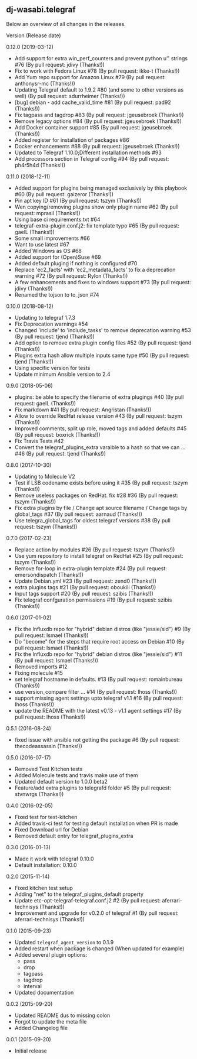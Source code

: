 dj-wasabi.telegraf
------------------

Below an overview of all changes in the releases.

Version (Release date)

0.12.0 (2019-03-12)

  * Add support for extra win_perf_counters and prevent python u'' strings #76 (By pull request: jdivy (Thanks!))
  * Fix to work with Fedora Linux #78 (By pull request: ikke-t (Thanks!))
  * Add Yum repo support for Amazon Linux #79 (By pull request: anthonysr-mc (Thanks!))
  * Updating Telegraf default to 1.9.2 #80 (and some to other versions as well) (By pull request: sdurrheimer (Thanks!))
  * [bug] debian - add cache_valid_time #81 (By pull request: pad92 (Thanks!))
  * Fix tagpass and tagdrop #83 (By pull request: jgeusebroek (Thanks!))
  * Remove legacy options #84 (By pull request: jgeusebroek (Thanks!))
  * Add Docker container support #85 (By pull request: jgeusebroek (Thanks!))
  * Added register for installation of packages #86
  * Docker enhancements #88 (By pull request: jgeusebroek (Thanks!))
  * Updated to Telegraf 1.10.0;Different installation methods #93
  * Add processors section in Telegraf config #94 (By pull request: ph4r5h4d (Thanks!))

0.11.0 (2018-12-11)

  * Added support for plugins being managed exclusively by this playbook #60 (By pull request: gaizeror (Thanks!))
  * Pin apt key ID #61 (By pull request: tszym (Thanks!))
  * Wen copying/removing plugins show only plugin name #62 (By pull request: mprasil (Thanks!))
  * Using base ci requirements.txt #64
  * telegraf-extra-plugin.conf.j2: fix template typo #65 (By pull request: gaelL (Thanks!))
  * Some small improvements #66
  * Want to use latest #67
  * Added Windows as OS #68
  * Added support for (Open)Suse #69
  * Added default pluging if nothing is configured #70
  * Replace 'ec2_facts' with 'ec2_metadata_facts' to fix a deprecation warning #72 (By pull request: Rylon (Thanks!))
  * A few enhancements and fixes to windows support #73 (By pull request: jdivy (Thanks!))
  * Renamed the tojson to to_json #74

0.10.0 (2018-08-12)

  * Updating to telegraf 1.7.3
  * Fix Deprecation warnings #54
  * Changed 'include' to 'include_tasks' to remove deprecation warning #53 (By pull request: tjend (Thanks!))
  * Add option to remove extra plugin config files #52 (By pull request: tjend (Thanks!))
  * Plugins extra hash allow multiple inputs same type #50 (By pull request: tjend (Thanks!))
  * Using specific version for tests
  * Update minimum Ansible version to 2.4

0.9.0 (2018-05-06)

  * plugins: be able to specify the filename of extra plugings #40 (By pull request: gaelL (Thanks!))
  * Fix markdown #41 (By pull request: Angristan (Thanks!))
  * Allow to override RedHat release version #43 (By pull request: tszym (Thanks!))
  * Improved comments, split up role, moved tags and added defaults #45 (By pull request: boxrick (Thanks!))
  * Fix Travis Tests #42
  * Convert the telegraf_plugins_extra varaible to a hash so that we can … #46 (By pull request: tjend (Thanks!))

0.8.0 (2017-10-30)

  * Updating to Molecule V2
  * Test if LSB codename exists before using it #35 (By pull request: tszym (Thanks!))
  * Remove useless packages on RedHat. fix #28 #36 (By pull request: tszym (Thanks!))
  * Fix extra plugins by file / Change apt source filename / Change tags by global_tags #37 (By pull request: aarnaud (Thanks!))
  * Use telegra_global_tags for oldest telegraf versions #38 (By pull request: tszym (Thanks!))

0.7.0 (2017-02-23)

  * Replace action by modules #26 (By pull request: tszym (Thanks!))
  * Use yum repository to install telegraf on RedHat #25 (By pull request: tszym (Thanks!))
  * Remove for-loop in extra-plugin template #24 (By pull request: emersondispatch (Thanks!))
  * Update Debian.yml #23 (By pull request: zend0 (Thanks!))
  * extra plugins tags #21 (By pull request: oboukili (Thanks!))
  * Input tags support #20 (By pull request: szibis (Thanks!))
  * Fix telegraf confguration permissions #19 (By pull request: szibis (Thanks!))

0.6.0 (2017-01-02)

  * Fix the Influxdb repo for "hybrid" debian distros (like "jessie/sid") #9 (By pull request: Ismael (Thanks!))
  * Do "become" for the steps that require root access on Debian #10 (By pull request: Ismael (Thanks!))
  * Fix the Influxdb repo for "hybrid" debian distros (like "jessie/sid") #11 (By pull request: Ismael (Thanks!))
  * Removed imports #12
  * Fixing molecule #15
  * set telegraf hostname in defaults. #13 (By pull request: romainbureau (Thanks!))
  * use version_compare filter … #14 (By pull request: lhoss (Thanks!))
  * support missing agent settings upto telegraf v1.1 #16 (By pull request: lhoss (Thanks!))
  * update the README with the latest v0.13 - v1.1 agent settings #17 (By pull request: lhoss (Thanks!))

0.5.1 (2016-08-24)

  * fixed issue with ansible not getting the package #6 (By pull request: thecodeassassin (Thanks!))

0.5.0 (2016-07-17)

  * Removed Test Kitchen tests
  * Added Molecule tests and travis make use of them
  * Updated default version to 1.0.0 beta2
  * Feature/add extra plugins to telegrafd folder #5 (By pull request: stvnwrgs (Thanks!))

0.4.0 (2016-02-05)

  * Fixed test for test-kitchen
  * Added travis-ci test for testing default installation when PR is made
  * Fixed Download url for Debian
  * Removed default entry for telegraf_plugins_extra

0.3.0 (2016-01-13)

  * Made it work with telegraf 0.10.0
  * Default installation: 0.10.0

0.2.0 (2015-11-14)

  * Fixed kitchen test setup
  * Adding "net" to the telegraf_plugins_default property
  * Update etc-opt-telegraf-telegraf.conf.j2 #2 (By pull request: aferrari-technisys (Thanks!))
  * Improvement and upgrade for v0.2.0 of telegraf #1 (By pull request: aferrari-technisys (Thanks!))

0.1.0 (2015-09-23)

  * Updated `telegraf_agent_version` to 0.1.9
  * Added restart when package is changed (When updated for example)
  * Added several plugin options:
    * pass
    * drop
    * tagpass
    * tagdrop
    * interval
  * Updated documentation


0.0.2 (2015-09-20)

  * Updated README dus to missing colon
  * Forgot to update the meta file
  * Added Changelog file

0.0.1 (2015-09-20)

  * Initial release
